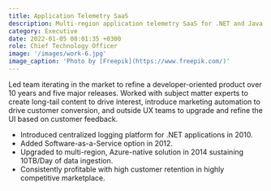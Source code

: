 ```yaml
---
title: Application Telemetry SaaS
description: Multi-region application telemetry SaaS for .NET and Java applications
category: Executive
date: 2022-01-05 08:01:35 +0300
role: Chief Technology Officer
image: '/images/work-6.jpg'
image_caption: 'Photo by [Freepik](https://www.freepik.com/)'
---
```


Led team iterating in the market to refine a developer-oriented product over 10 years and five major releases. Worked with subject matter experts to create long-tail content to drive interest, introduce marketing automation to drive customer conversion, and outside UX teams to upgrade and refine the UI based on customer feedback.

* Introduced centralized logging platform for .NET applications in 2010.
* Added Software-as-a-Service option in 2012.
* Upgraded to multi-region, Azure-native solution in 2014 sustaining 10TB/Day of data ingestion.
* Consistently profitable with high customer retention in highly competitive marketplace.
